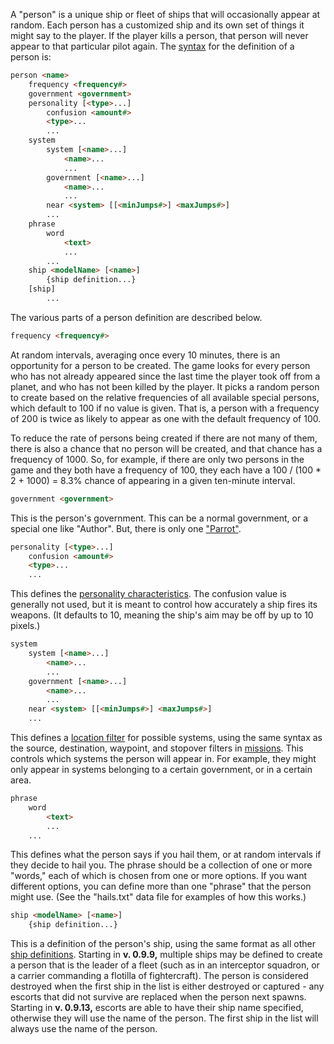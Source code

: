 A "person" is a unique ship or fleet of ships that will occasionally appear at random. Each person has a customized ship and its own set of things it might say to the player. If the player kills a person, that person will never appear to that particular pilot again. The [syntax](https://github.com/endless-sky/endless-sky/wiki/DataFormat.md#grammar-specifications) for the definition of a person is:

```html
person <name>
	frequency <frequency#>
	government <government>
	personality [<type>...]
		confusion <amount#>
		<type>...
		...
	system
		system [<name>...]
			<name>...
			...
		government [<name>...]
			<name>...
			...
		near <system> [[<minJumps#>] <maxJumps#>]
		...
	phrase
		word
			<text>
			...
		...
	ship <modelName> [<name>]
		{ship definition...}
	[ship]
		...
```

The various parts of a person definition are described below.

```html
frequency <frequency#>
```

At random intervals, averaging once every 10 minutes, there is an opportunity for a person to be created. The game looks for every person who has not already appeared since the last time the player took off from a planet, and who has not been killed by the player. It picks a random person to create based on the relative frequencies of all available special persons, which default to 100 if no value is given. That is, a person with a frequency of 200 is twice as likely to appear as one with the default frequency of 100.

To reduce the rate of persons being created if there are not many of them, there is also a chance that no person will be created, and that chance has a frequency of 1000. So, for example, if there are only two persons in the game and they both have a frequency of 100, they each have a 100 / (100 * 2 + 1000) = 8.3% chance of appearing in a given ten-minute interval.

```html
government <government>
```

This is the person's government. This can be a normal government, or a special one like "Author". But, there is only one ["Parrot"](https://evn.wikia.com/wiki/Hector).

```html
personality [<type>...]
	confusion <amount#>
	<type>...
	...
```

This defines the [personality characteristics](ShipPersonalities). The confusion value is generally not used, but it is meant to control how accurately a ship fires its weapons. (It defaults to 10, meaning the ship's aim may be off by up to 10 pixels.)

```html
system
	system [<name>...]
		<name>...
		...
	government [<name>...]
		<name>...
		...
	near <system> [[<minJumps#>] <maxJumps#>]
	...
```

This defines a [location filter](LocationFilters) for possible systems, using the same syntax as the source, destination, waypoint, and stopover filters in [missions](https://github.com/endless-sky/endless-sky/wiki/CreatingMissions.md#filters). This controls which systems the person will appear in. For example, they might only appear in systems belonging to a certain government, or in a certain area.

```html
phrase
	word
		<text>
		...
	...
```

This defines what the person says if you hail them, or at random intervals if they decide to hail you. The phrase should be a collection of one or more "words," each of which is chosen from one or more options. If you want different options, you can define more than one "phrase" that the person might use. (See the "hails.txt" data file for examples of how this works.)

```html
ship <modelName> [<name>]
	{ship definition...}
```

This is a definition of the person's ship, using the same format as all other [ship definitions](CreatingShips). Starting in **v. 0.9.9,** multiple ships may be defined to create a person that is the leader of a fleet (such as in an interceptor squadron, or a carrier commanding a flotilla of fightercraft). The person is considered destroyed when the first ship in the list is either destroyed or captured - any escorts that did not survive are replaced when the person next spawns. Starting in **v. 0.9.13,** escorts are able to have their ship name specified, otherwise they will use the name of the person. The first ship in the list will always use the name of the person.
